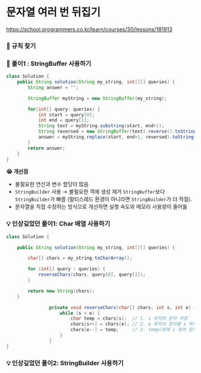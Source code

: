 # 문자열 여러 번 뒤집기

https://school.programmers.co.kr/learn/courses/30/lessons/181913

### **🔎 규칙 찾기**

### **🚀 풀이1 :** StringBuffer 사용하기

```java
class Solution {
    public String solution(String my_string, int[][] queries) {
        String answer = "";

        StringBuffer myString = new StringBuffer(my_string);

        for(int[] query: queries) {
            int start = query[0];
            int end = query[1];
            String text = myString.substring(start, end+1);
            String reversed = new StringBuffer(text).reverse().toString();
            answer = myString.replace(start, end+1, reversed).toString();
        }
        return answer;
    }
}
```

**😭 개선점**

- 불필요한 연산과 변수 할당이 많음
- `StringBuilder` 사용 → 불필요한 객체 생성 제거
  `StringBuffer`보다 `StringBuilder`가 빠름 (멀티스레드 환경이 아니라면 `StringBuilder`가 더 적절).
- 문자열을 직접 수정하는 방식으로 개선하면 실행 속도와 메모리 사용량이 줄어듦

### **💡 인상깊었던 풀이1: Char 배열 사용하기**

```java
class Solution {

    public String solution(String my_string, int[][] queries) {

        char[] chars = my_string.toCharArray();

        for (int[] query : queries) {
            reverseChars(chars, query[0], query[1]);
        }

        return new String(chars);
    }

				private void reverseChars(char[] chars, int s, int e) {
				    while (s < e) {
				        char temp = chars[s];  // 1. s 위치의 문자 저장
				        chars[s++] = chars[e]; // 2. e 위치의 문자를 s 위치로 이동하고 s 증가
				        chars[e--] = temp;     // 3. temp(원래 s 위치 문자)를 e 위치로 이동하고 e 감소
				    }
				}
}
```

### **💡 인상깊었던 풀이2:** StringBuilder 사용하기
